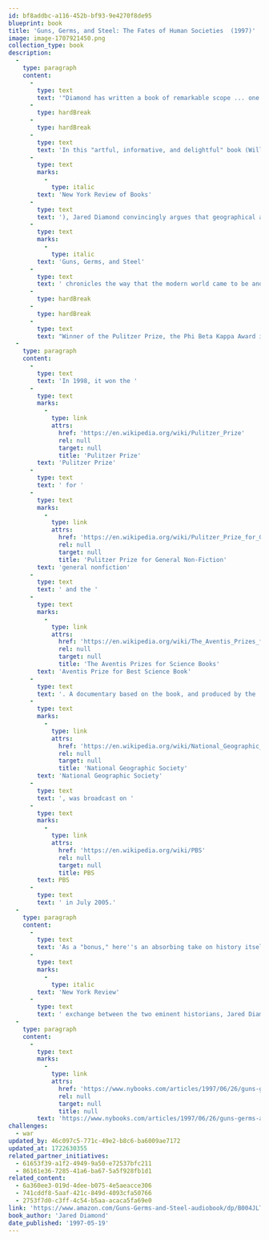 ```yaml
---
id: bf8addbc-a116-452b-bf93-9e4270f8de95
blueprint: book
title: 'Guns, Germs, and Steel: The Fates of Human Societies  (1997)'
image: image-1707921450.png
collection_type: book
description:
  -
    type: paragraph
    content:
      -
        type: text
        text: '"Diamond has written a book of remarkable scope ... one of the most important and readable works on the human past published in recent years."'
      -
        type: hardBreak
      -
        type: hardBreak
      -
        type: text
        text: 'In this "artful, informative, and delightful" book (William H. McNeill, '
      -
        type: text
        marks:
          -
            type: italic
        text: 'New York Review of Books'
      -
        type: text
        text: '), Jared Diamond convincingly argues that geographical and environmental factors shaped the modern world. Societies that had a head start in food production advanced beyond the hunter-gatherer stage, and then developed writing, technology, government, and organized religion—as well as nasty germs and potent weapons of war—and adventured on sea and land to conquer and decimate preliterate cultures. A major advance in our understanding of human societies, '
      -
        type: text
        marks:
          -
            type: italic
        text: 'Guns, Germs, and Steel'
      -
        type: text
        text: ' chronicles the way that the modern world came to be and stunningly dismantles racially based theories of human history.'
      -
        type: hardBreak
      -
        type: hardBreak
      -
        type: text
        text: "Winner of the Pulitzer Prize, the Phi Beta Kappa Award in Science, the Rhone-Poulenc Prize, and the Commonwealth Club of California's Gold Medal"
  -
    type: paragraph
    content:
      -
        type: text
        text: 'In 1998, it won the '
      -
        type: text
        marks:
          -
            type: link
            attrs:
              href: 'https://en.wikipedia.org/wiki/Pulitzer_Prize'
              rel: null
              target: null
              title: 'Pulitzer Prize'
        text: 'Pulitzer Prize'
      -
        type: text
        text: ' for '
      -
        type: text
        marks:
          -
            type: link
            attrs:
              href: 'https://en.wikipedia.org/wiki/Pulitzer_Prize_for_General_Non-Fiction'
              rel: null
              target: null
              title: 'Pulitzer Prize for General Non-Fiction'
        text: 'general nonfiction'
      -
        type: text
        text: ' and the '
      -
        type: text
        marks:
          -
            type: link
            attrs:
              href: 'https://en.wikipedia.org/wiki/The_Aventis_Prizes_for_Science_Books'
              rel: null
              target: null
              title: 'The Aventis Prizes for Science Books'
        text: 'Aventis Prize for Best Science Book'
      -
        type: text
        text: '. A documentary based on the book, and produced by the '
      -
        type: text
        marks:
          -
            type: link
            attrs:
              href: 'https://en.wikipedia.org/wiki/National_Geographic_Society'
              rel: null
              target: null
              title: 'National Geographic Society'
        text: 'National Geographic Society'
      -
        type: text
        text: ', was broadcast on '
      -
        type: text
        marks:
          -
            type: link
            attrs:
              href: 'https://en.wikipedia.org/wiki/PBS'
              rel: null
              target: null
              title: PBS
        text: PBS
      -
        type: text
        text: ' in July 2005.'
  -
    type: paragraph
    content:
      -
        type: text
        text: 'As a "bonus," here''s an absorbing take on history itself, in this '
      -
        type: text
        marks:
          -
            type: italic
        text: 'New York Review'
      -
        type: text
        text: ' exchange between the two eminent historians, Jared Diamond and William McNeill, on the merits of their different contexts for analyzing historical trends over the long term:'
  -
    type: paragraph
    content:
      -
        type: text
        marks:
          -
            type: link
            attrs:
              href: 'https://www.nybooks.com/articles/1997/06/26/guns-germs-and-steel/'
              rel: null
              target: null
              title: null
        text: 'https://www.nybooks.com/articles/1997/06/26/guns-germs-and-steel/'
challenges:
  - war
updated_by: 46c097c5-771c-49e2-b8c6-ba6009ae7172
updated_at: 1722630355
related_partner_initiatives:
  - 61653f39-a1f2-4949-9a50-e72537bfc211
  - 86161e36-7285-41a6-ba67-5a5f928fb1d1
related_content:
  - 6a360ee3-019d-4dee-b075-4e5aeacce306
  - 741cddf8-5aaf-421c-849d-4093cfa50766
  - 2753f7d0-c3ff-4c54-b5aa-acaca5fa69e0
link: 'https://www.amazon.com/Guns-Germs-and-Steel-audiobook/dp/B004JLTPTI/ref=sr_1_1?crid=ORUFM6H4ZNHC&dib=eyJ2IjoiMSJ9.GQUpCoscdUO8yljPdEqDg22P8HOXl_kVp2C5SbaM1syxvKSBuSYpKWPh0LJnK7yF_ThfurDyi5_64bOHglc3xWMPl1fV0iwBoZWHbiydj5vE2T_cGpVEPVIf1kYhjoWXZ-PLwSUCq6doleXFa8JJCj2E-JeG4f8JvEiQRA66fotwitoYfNV2jwMDBPPopxTmTbGlTx7S8nCA-w4zDQdUjgjuVHl-iNpOhpLp_LihpNs.HdAEt_dMZ-F_M6K3P-cPrTmE0ZqELNQ_vk25rfmu518&dib_tag=se&keywords=guns+germs+and+steel&qid=1711828173&sprefix=guns+germs%2Caps%2C159&sr=8-1'
book_author: 'Jared Diamond'
date_published: '1997-05-19'
---
```

